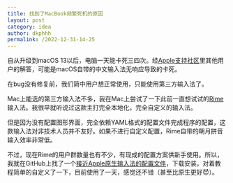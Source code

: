 ```yaml
---
title: 找到了MacBook频繁死机的原因
layout: post
category: idea
author: dkphhh
permalink: /2022-12-31-14-25
---
```

自从升级到macOS 13以后，电脑一天能卡死三四次。经[Apple支持社区](https://discussionschinese.apple.com/thread/254338716?answerId=258280665322#258280665322)里其他用户的解答，可能是macOS自带的中文输入法无响应导致的卡死。

在bug没有修复前，我们简中用户想正常使用，只能使用第三方输入法了。

Mac上能选的第三方输入法不多，我在Mac上尝试了一下此前一直想试试的[Rime](https://rime.im)输入法。我很早就听说过这款主打完全本地化，完全自定义的输入法。

但是因为没有配置图形界面，完全依赖YAML格式的配置文件完成程序的配置，这款输入法对非技术人员并不友好。如果不进行自定义配置，Rime自带的朙月拼音输入效率非常低。

不过，现在Rime的用户群数量也有不少，有现成的配置方案供新手使用。所以，我就在GitHub上找了一个[接近Apple原生输入法的配置文件](https://github.com/wongdean/rime-settings)，下载安装，对着教程简单的自定义了一下，目前使用了一天，感觉还不错（甚至比原生更好😈）。